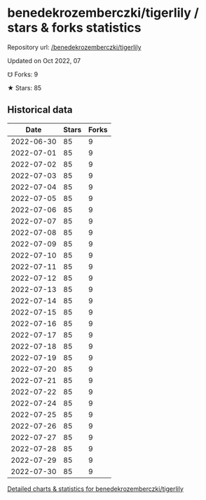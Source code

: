 # benedekrozemberczki/tigerlily / stars & forks statistics

Repository url: [/benedekrozemberczki/tigerlily](https://github.com/benedekrozemberczki/tigerlily)

Updated on Oct 2022, 07

☋ Forks: 9

★ Stars: 85

## Historical data
| Date | Stars | Forks |
|------|-------|-------|
| 2022-06-30 | 85 | 9 | 
| 2022-07-01 | 85 | 9 | 
| 2022-07-02 | 85 | 9 | 
| 2022-07-03 | 85 | 9 | 
| 2022-07-04 | 85 | 9 | 
| 2022-07-05 | 85 | 9 | 
| 2022-07-06 | 85 | 9 | 
| 2022-07-07 | 85 | 9 | 
| 2022-07-08 | 85 | 9 | 
| 2022-07-09 | 85 | 9 | 
| 2022-07-10 | 85 | 9 | 
| 2022-07-11 | 85 | 9 | 
| 2022-07-12 | 85 | 9 | 
| 2022-07-13 | 85 | 9 | 
| 2022-07-14 | 85 | 9 | 
| 2022-07-15 | 85 | 9 | 
| 2022-07-16 | 85 | 9 | 
| 2022-07-17 | 85 | 9 | 
| 2022-07-18 | 85 | 9 | 
| 2022-07-19 | 85 | 9 | 
| 2022-07-20 | 85 | 9 | 
| 2022-07-21 | 85 | 9 | 
| 2022-07-22 | 85 | 9 | 
| 2022-07-24 | 85 | 9 | 
| 2022-07-25 | 85 | 9 | 
| 2022-07-26 | 85 | 9 | 
| 2022-07-27 | 85 | 9 | 
| 2022-07-28 | 85 | 9 | 
| 2022-07-29 | 85 | 9 | 
| 2022-07-30 | 85 | 9 | 


[Detailed charts & statistics for benedekrozemberczki/tigerlily](https://reviewgithub.com/rep/benedekrozemberczki/tigerlily)
